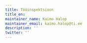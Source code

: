 ```yaml
---
title: Tööinspektsioon
title_en:
maintainer_name: Kaimo Halop
maintainer_email: kaimo.halop@ti.ee
description: ''
twitter: ''
---
```

